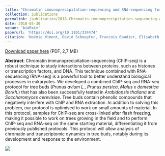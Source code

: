 ```yaml
---
title: "Chromatin immunoprecipitation-sequencing and RNA-sequencing for complex and low-abundance tree buds"
collection: publications
permalink: /publication/2018-Chromatin-immunoprecipitation-sequencing-and-RNA-sequencing-for-complex-and-low-abundance-tree-buds
date: 2018-05-30
venue: 'bioRxiv'
paperurl: 'https://doi.org/10.1101/334474'
citation: 'Noémie Vimont, David Schoepfer, Francois Roudier, Elisabeth Dirlewanger, Philip A Wigge, Bénédicte Wenden, Sandra Cortijo (2018), "Chromatin immunoprecipitation-sequencing and RNA-sequencing for complex and low-abundance tree buds", <i>bioRxiv</i> 334474'
---
```

<i class="ai ai-biorxiv"></i> [Download paper here](https://www.biorxiv.org/content/early/2018/05/30/334474.full.pdf) (PDF, 2,7 MB)

**Abstract**: Chromatin immunoprecipitation-sequencing (ChIP-seq) is a robust technique to study interactions between proteins, such as histones or transcription factors, and DNA. This technique combined with RNA-sequencing (RNA-seq) is a powerful tool to better understand biological processes in eukaryotes. We developed a combined ChIP-seq and RNA-seq protocol for tree buds (*Prunus avium L.*, *Prunus persica*, *Malus x domestica Borkh.*) that has also been successfully tested in *Arabidopsis thaliana* and *Saccharomyces cerevisiae*. Tree buds contain phenolic compounds that negatively interfere with ChIP and RNA extraction. In addition to solving this problem, our protocol is optimised to work on small amounts of material. In this protocol, samples for ChIP-seq are cross-linked after flash freezing, making it possible to work on trees growing in the field and to perform ChIP-seq and RNA-seq on the same starting material, differentiating it from previously published protocols. This protocol will allow analysis of chromatin and transcriptomic dynamics in tree buds, notably during its development and response to the environment.

<img src='/bwenden/images/workflow.png' />

<script type="text/javascript" src="https://d1bxh8uas1mnw7.cloudfront.net/assets/embed.js"></script><div class="altmetric-embed" data-badge-type="donut" data-altmetric-id="42995909" />
